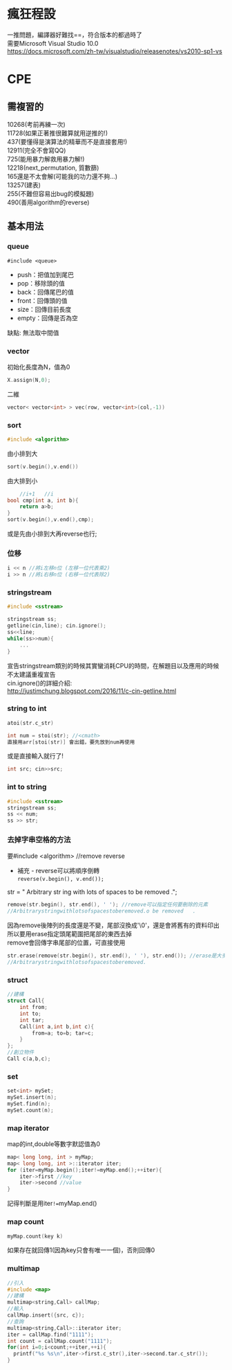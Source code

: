 # 瘋狂程設
一推問題，編譯器好難找==，符合版本的都過時了  
需要Microsoft Visual Studio 10.0  
https://docs.microsoft.com/zh-tw/visualstudio/releasenotes/vs2010-sp1-vs

# CPE
## 需複習的
10268(考前再練一次)   
11728(如果正著推很難算就用逆推的!)   
437(要懂得是演算法的精華而不是直接套用!)  
12911(完全不會寫QQ)  
725(能用暴力解救用暴力解!)  
12218(next_permutation,  質數篩)  
165還是不太會解(可能我的功力還不夠...)  
13257(建表)   
255(不難但容易出bug的模擬題)   
490(善用algorithm的reverse)   


## 基本用法
### queue
`#include <queue>`
* push：把值加到尾巴  
* pop：移除頭的值
* back：回傳尾巴的值
* front：回傳頭的值
* size：回傳目前長度
* empty：回傳是否為空  

缺點: 無法取中間值  
### vector
初始化長度為N，值為0
```cpp
X.assign(N,0);
```
二維
```cpp
vector< vector<int> > vec(row, vector<int>(col,-1))
```
### sort
```cpp
#include <algorithm>
```
由小排到大
```cpp
sort(v.begin(),v.end()) 
```
由大排到小
```cpp
	//i+1	//i
bool cmp(int a, int b){
	return a>b;
}
sort(v.begin(),v.end(),cmp);
```
或是先由小排到大再reverse也行;

### 位移
```cpp
i << n //將i左移n位 (左移一位代表乘2)
i >> n //將i右移n位 (右移一位代表除2)
```
### stringstream
```cpp
#include <sstream>

stringstream ss;
getline(cin,line); cin.ignore();
ss<<line;
while(ss>>num){
	...
}
```
宣告stringstream類別的時候其實蠻消耗CPU的時間，在解題目以及應用的時候不太建議重複宣告  
cin.ignore()的詳細介紹:   
http://justimchung.blogspot.com/2016/11/c-cin-getline.html
### string to int
```cpp
atoi(str.c_str)
```
```cpp
int num = stoi(str); //<cmath>
直接用arr[stoi(str)] 會出錯，要先放到num再使用
```
或是直接輸入就行了!
```cpp
int src; cin>>src;
```

### int to string
```cpp
#include <sstream>
stringstream ss;
ss << num;
ss >> str;
```
### 去掉字串空格的方法
要#include \<algorithm\>  //remove  reverse
* 補充 - reverse可以將順序倒轉  
 `reverse(v.begin(), v.end());`  

str = "  Arbitrary   str ing with lots of spaces to be removed   .";
```cpp
remove(str.begin(), str.end(), ' '); //remove可以指定任何要刪除的元素
//Arbitrarystringwithlotsofspacestoberemoved.o be removed   . 
```
因為remove後陣列的長度還是不變，尾部沒換成'\0'，還是會將舊有的資料印出  
所以要用erase指定頭尾範圍把尾部的東西去掉  
remove會回傳字串尾部的位置，可直接使用  
```cpp
str.erase(remove(str.begin(), str.end(), ' '), str.end()); //erase是大多數STL的內建函數
//Arbitrarystringwithlotsofspacestoberemoved.
```
### struct
```cpp
//建構
struct Call{
	int from;
	int to;
	int tar;
	Call(int a,int b,int c){
		from=a; to=b; tar=c;
	}
};
//創立物件
Call c(a,b,c);
```
### set
```cpp
set<int> mySet;
mySet.insert(n);
mySet.find(n);
mySet.count(n);
```
### map iterator
map的int,double等數字默認值為0  
```cpp
map< long long, int > myMap; 
map< long long, int >::iterator iter;
for (iter=myMap.begin();iter!=myMap.end();++iter){
	iter->first //key
	iter->second //value
}
```
記得判斷是用iter`!=`myMap.end()
### map count
```cpp
myMap.count(key k)
```
如果存在就回傳1(因為key只會有唯一一個)，否則回傳0

### multimap
```cpp
//引入
#include <map>
//建構
multimap<string,Call> callMap;
//輸入
callMap.insert({src, c});
//查詢
multimap<string,Call>::iterator iter;
iter = callMap.find("1111");
int count = callMap.count("1111");
for(int i=0;i<count;++iter,++i){
  printf("%s %s\n",iter->first.c_str(),iter->second.tar.c_str());	
}
```
